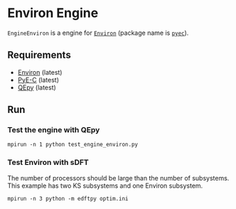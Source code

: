 # Environ Engine

`EngineEnviron` is a engine for [`Environ`](https://gitlab.com/environ-developers/Environ) (package name is [`pyec`](https://gitlab.com/environ-developers/PyE-C)).

## Requirements
 - [Environ](https://gitlab.com/environ-developers/Environ) (latest)
 - [PyE-C](https://gitlab.com/environ-developers/PyE-C) (latest)
 - [QEpy](https://gitlab.com/shaoxc/qepy) (latest)

## Run

### Test the engine with QEpy

 ```
 mpirun -n 1 python test_engine_environ.py
 ```

### Test Environ with sDFT
   The number of processors should be large than the number of subsystems. This example has two KS subsystems and one Environ subsystem.

 ```
 mpirun -n 3 python -m edftpy optim.ini
 ```
